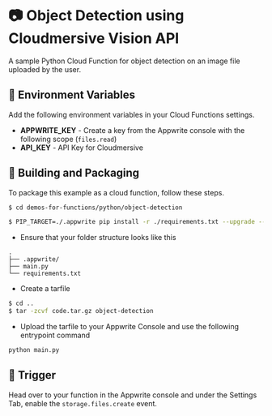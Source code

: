 # 📷 Object Detection using Cloudmersive Vision API
A sample Python Cloud Function for object detection on an image file uploaded by the user. 

## 📝 Environment Variables
Add the following environment variables in your Cloud Functions settings.

* **APPWRITE_KEY** - Create a key from the Appwrite console with the following scope (`files.read`)
* **API_KEY** - API Key for Cloudmersive 

## 🚀 Building and Packaging

To package this example as a cloud function, follow these steps.

```bash
$ cd demos-for-functions/python/object-detection

$ PIP_TARGET=./.appwrite pip install -r ./requirements.txt --upgrade --ignore-installed
```

* Ensure that your folder structure looks like this 
```
.
├── .appwrite/
├── main.py
└── requirements.txt
```

* Create a tarfile

```bash
$ cd ..
$ tar -zcvf code.tar.gz object-detection
```

* Upload the tarfile to your Appwrite Console and use the following entrypoint command

```bash
python main.py
```

## 🎯 Trigger

Head over to your function in the Appwrite console and under the Settings Tab, enable the `storage.files.create` event.